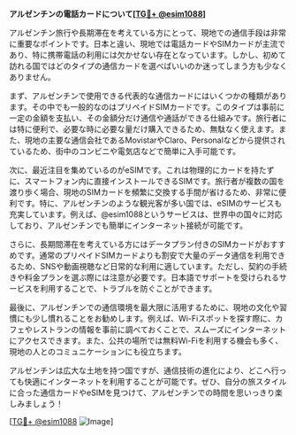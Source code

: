 **アルゼンチンの電話カードについて[[TG💪+ @esim1088](https://t.me/s/esim1088)]**

アルゼンチン旅行や長期滞在を考えている方にとって、現地での通信手段は非常に重要なポイントです。日本と違い、現地では電話カードやSIMカードが主流であり、特に携帯電話の利用には欠かせない存在となっています。しかし、初めて訪れる国ではどのタイプの通信カードを選べばいいのか迷ってしまう方も少なくありません。

まず、アルゼンチンで使用できる代表的な通信カードにはいくつかの種類があります。その中でも一般的なのはプリペイドSIMカードです。このタイプは事前に一定の金額を支払い、その金額分だけ通信や通話ができる仕組みです。旅行者には特に便利で、必要な時に必要な量だけ購入できるため、無駄なく使えます。また、現地の主要な通信会社であるMovistarやClaro、Personalなどから提供されているため、街中のコンビニや電気店などで簡単に入手可能です。

次に、最近注目を集めているのがeSIMです。これは物理的にカードを持たずに、スマートフォン内に直接インストールできるSIMです。旅行者が複数の国を渡り歩く場合、現地のSIMカードを頻繁に交換する手間が省けるため、非常に便利です。特に、アルゼンチンのような観光客が多い国では、eSIMのサービスも充実しています。例えば、@esim1088というサービスは、世界中の国々に対応しており、アルゼンチンでも簡単にインターネット接続が可能です。

さらに、長期間滞在を考えている方にはデータプラン付きのSIMカードがおすすめです。通常のプリペイドSIMカードよりも割安で大量のデータ通信を利用できるため、SNSや動画視聴など日常的な利用に適しています。ただし、契約の手続きや料金プランを選ぶ際には注意が必要です。日本語でサポートを受けられるサービスを利用することで、トラブルを防ぐことができます。

最後に、アルゼンチンでの通信環境を最大限に活用するために、現地の文化や習慣にも少し慣れることをお勧めします。例えば、Wi-Fiスポットを探す際に、カフェやレストランの情報を事前に調べておくことで、スムーズにインターネットにアクセスできます。また、公共の場所では無料Wi-Fiを利用する機会も多く、現地の人とのコミュニケーションにも役立ちます。

アルゼンチンは広大な土地を持つ国ですが、通信技術の進化により、どこへ行っても快適にインターネットを利用することが可能です。ぜひ、自分の旅スタイルに合った通信カードやeSIMを見つけて、アルゼンチンでの時間を思いっきり楽しみましょう！

[[TG💪+ @esim1088](https://t.me/s/esim1088) ![Image](https://i.postimg.cc/Y0z9fWf4/image.png)]